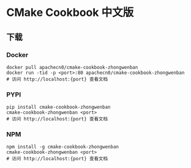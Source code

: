 # CMake Cookbook 中文版

## 下载

### Docker

```
docker pull apachecn0/cmake-cookbook-zhongwenban
docker run -tid -p <port>:80 apachecn0/cmake-cookbook-zhongwenban
# 访问 http://localhost:{port} 查看文档
```

### PYPI

```
pip install cmake-cookbook-zhongwenban
cmake-cookbook-zhongwenban <port>
# 访问 http://localhost:{port} 查看文档
```

### NPM

```
npm install -g cmake-cookbook-zhongwenban
cmake-cookbook-zhongwenban <port>
# 访问 http://localhost:{port} 查看文档
```